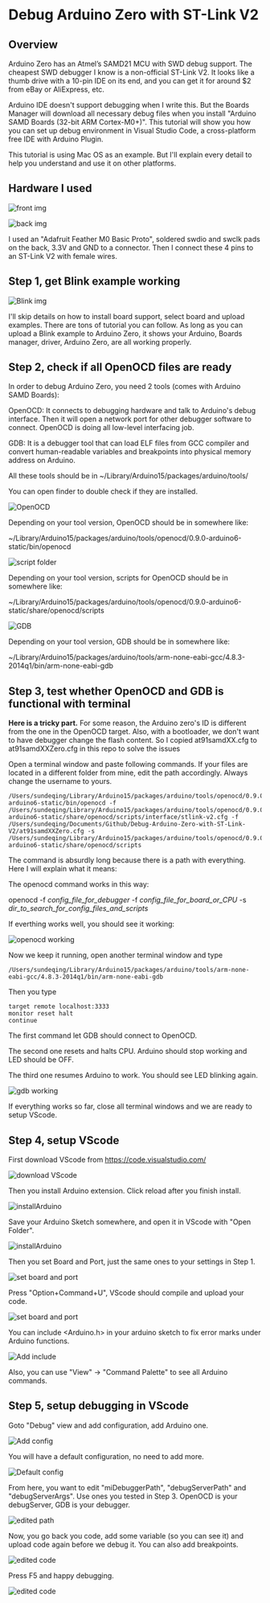 # Debug Arduino Zero with ST-Link V2

## Overview
 
Arduino Zero has an Atmel’s SAMD21 MCU with SWD debug support. The cheapest SWD debugger I know is a non-official ST-Link V2. It looks like a thumb drive with a 10-pin IDE on its end, and you can get it for around $2 from eBay or AliExpress, etc.

Arduino IDE doesn't support debugging when I write this. But the Boards Manager will download all necessary debug files when you install "Arduino SAMD Boards (32-bit ARM Cortex-M0+)". This tutorial will show you how you can set up debug environment in Visual Studio Code, a cross-platform free IDE with Arduino Plugin.

This tutorial is using Mac OS as an example. But I'll explain every detail to help you understand and use it on other platforms.  

## Hardware I used

![front img](https://github.com/DeqingSun/Debug-Arduino-Zero-with-ST-Link-V2/raw/master/img/ArduinoSTLinkFront.jpg)

![back img](https://github.com/DeqingSun/Debug-Arduino-Zero-with-ST-Link-V2/raw/master/img/ArduinoSTLinkBack.jpg)

I used an "Adafruit Feather M0 Basic Proto", soldered swdio and swclk pads on the back, 3.3V and GND to a connector. Then I connect these 4 pins to an ST-Link V2 with female wires. 

## Step 1, get Blink example working

![Blink img](https://github.com/DeqingSun/Debug-Arduino-Zero-with-ST-Link-V2/raw/master/img/blinkExample.png)

I'll skip details on how to install board support, select board and upload examples. There are tons of tutorial you can follow. As long as you can upload a Blink example to Arduino Zero, it shows your Arduino, Boards manager, driver, Arduino Zero, are all working properly.

## Step 2, check if all OpenOCD files are ready

In order to debug Arduino Zero, you need 2 tools (comes with Arduino SAMD Boards):

OpenOCD: It connects to debugging hardware and talk to Arduino's debug interface. Then it will open a network port for other debugger software to connect. OpenOCD is doing all low-level interfacing job.

GDB: It is a debugger tool that can load ELF files from GCC compiler and convert human-readable variables and breakpoints into physical memory address on Arduino. 

All these tools should be in ~/Library/Arduino15/packages/arduino/tools/ 

You can open finder to double check if they are installed.

![OpenOCD](https://github.com/DeqingSun/Debug-Arduino-Zero-with-ST-Link-V2/raw/master/img/openOcdLocation.png)

Depending on your tool version, OpenOCD should be in somewhere like: 

~/Library/Arduino15/packages/arduino/tools/openocd/0.9.0-arduino6-static/bin/openocd

![script folder](https://github.com/DeqingSun/Debug-Arduino-Zero-with-ST-Link-V2/raw/master/img/scriptsLocation.png)

Depending on your tool version, scripts for OpenOCD should be in somewhere like: 

~/Library/Arduino15/packages/arduino/tools/openocd/0.9.0-arduino6-static/share/openocd/scripts

![GDB](https://github.com/DeqingSun/Debug-Arduino-Zero-with-ST-Link-V2/raw/master/img/gdbLocation.png)

Depending on your tool version, GDB should be in somewhere like: 

~/Library/Arduino15/packages/arduino/tools/arm-none-eabi-gcc/4.8.3-2014q1/bin/arm-none-eabi-gdb

## Step 3, test whether OpenOCD and GDB is functional with terminal

**Here is a tricky part.** For some reason, the Arduino zero's ID is different from the one in the OpenOCD target. Also, with a bootloader, we don't want to have debugger change the flash content. So I copied at91samdXX.cfg to at91samdXXZero.cfg in this repo to solve the issues

Open a terminal window and paste following commands. If your files are located in a different folder from mine, edit the path accordingly. Always change the username to yours.

```
/Users/sundeqing/Library/Arduino15/packages/arduino/tools/openocd/0.9.0-arduino6-static/bin/openocd -f /Users/sundeqing/Library/Arduino15/packages/arduino/tools/openocd/0.9.0-arduino6-static/share/openocd/scripts/interface/stlink-v2.cfg -f /Users/sundeqing/Documents/Github/Debug-Arduino-Zero-with-ST-Link-V2/at91samdXXZero.cfg -s /Users/sundeqing/Library/Arduino15/packages/arduino/tools/openocd/0.9.0-arduino6-static/share/openocd/scripts
``` 

The command is absurdly long because there is a path with everything. Here I will explain what it means:

The openocd command works in this way:

openocd -f *config\_file\_for\_debugger* -f *config\_file\_for\_board\_or\_CPU* -s *dir\_to\_search\_for\_config\_files\_and\_scripts*


If everthing works well, you should see it working:

![openocd working](https://github.com/DeqingSun/Debug-Arduino-Zero-with-ST-Link-V2/raw/master/img/openOcdWorking.png)

Now we keep it running, open another terminal window and type


```
/Users/sundeqing/Library/Arduino15/packages/arduino/tools/arm-none-eabi-gcc/4.8.3-2014q1/bin/arm-none-eabi-gdb
```

Then you type

```
target remote localhost:3333
monitor reset halt
continue
```

The first command let GDB should connect to OpenOCD.

The second one resets and halts CPU. Arduino should stop working and LED should be OFF.

The third one resumes Arduino to work. You should see LED blinking again.

![gdb working](https://github.com/DeqingSun/Debug-Arduino-Zero-with-ST-Link-V2/raw/master/img/gdbWorking.png)

If everything works so far, close all terminal windows and we are ready to setup VScode.

## Step 4, setup VScode

First download VScode from <https://code.visualstudio.com/>

![download VScode](https://github.com/DeqingSun/Debug-Arduino-Zero-with-ST-Link-V2/raw/master/img/downloadVScode.png)

Then you install Arduino extension. Click reload after you finish install.

![installArduino](https://github.com/DeqingSun/Debug-Arduino-Zero-with-ST-Link-V2/raw/master/img/vscodeInstallArduino.png)

Save your Arduino Sketch somewhere, and open it in VScode with "Open Folder".

![installArduino](https://github.com/DeqingSun/Debug-Arduino-Zero-with-ST-Link-V2/raw/master/img/vscodeOpenFolder.png)

Then you set Board and Port, just the same ones to your settings in Step 1.

![set board and port](https://github.com/DeqingSun/Debug-Arduino-Zero-with-ST-Link-V2/raw/master/img/vscodeSetBoardPort.png)

Press "Option+Command+U", VScode should compile and upload your code.

![set board and port](https://github.com/DeqingSun/Debug-Arduino-Zero-with-ST-Link-V2/raw/master/img/vscodeUpload.png)

You can include <Arduino.h> in your arduino sketch to fix error marks under Arduino functions. 

![Add include](https://github.com/DeqingSun/Debug-Arduino-Zero-with-ST-Link-V2/raw/master/img/vscodeInclude.png)

Also, you can use "View" -> "Command Palette" to see all Arduino commands.

## Step 5, setup debugging in VScode

Goto "Debug" view and add configuration, add Arduino one.

![Add config](https://github.com/DeqingSun/Debug-Arduino-Zero-with-ST-Link-V2/raw/master/img/vscodeAddConfig.png)

You will have a default configuration, no need to add more.

![Default config](https://github.com/DeqingSun/Debug-Arduino-Zero-with-ST-Link-V2/raw/master/img/vscodeDefaultConfig.png)

From here, you want to edit "miDebuggerPath", "debugServerPath" and "debugServerArgs". Use ones you tested in Step 3. OpenOCD is your debugServer, GDB is your debugger.

![edited path](https://github.com/DeqingSun/Debug-Arduino-Zero-with-ST-Link-V2/raw/master/img/vscodeEdited.png)

Now, you go back you code, add some variable (so you can see it) and upload code again before we debug it. You can also add breakpoints.

![edited code](https://github.com/DeqingSun/Debug-Arduino-Zero-with-ST-Link-V2/raw/master/img/vscodeFinalCode.png)

Press F5 and happy debugging.

![edited code](https://github.com/DeqingSun/Debug-Arduino-Zero-with-ST-Link-V2/raw/master/img/vscodeDebugging.png)



